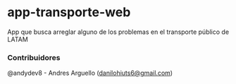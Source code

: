 # app-transporte-web
App que busca arreglar alguno de los problemas en el transporte público de LATAM


### Contribuidores
@andydev8 - Andres Arguello (danilohiuts6@gmail.com)
